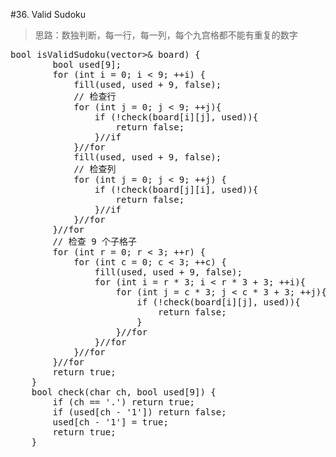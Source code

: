 #36. Valid Sudoku
> 思路：数独判断，每一行，每一列，每个九宫格都不能有重复的数字


<pre>
bool isValidSudoku(vector<vector< char>>& board) {
        bool used[9];
        for (int i = 0; i < 9; ++i) {
            fill(used, used + 9, false);
            // 检查行
            for (int j = 0; j < 9; ++j){
                if (!check(board[i][j], used)){
                    return false;
                }//if
            }//for
            fill(used, used + 9, false);
            // 检查列
            for (int j = 0; j < 9; ++j) {
                if (!check(board[j][i], used)){
                    return false;
                }//if
            }//for
        }//for
        // 检查 9 个子格子
        for (int r = 0; r < 3; ++r) {
            for (int c = 0; c < 3; ++c) {
                fill(used, used + 9, false);
                for (int i = r * 3; i < r * 3 + 3; ++i){
                    for (int j = c * 3; j < c * 3 + 3; ++j){
                        if (!check(board[i][j], used)){
                            return false;
                        }
                    }//for
                }//for
            }//for
        }//for
        return true;
    }
    bool check(char ch, bool used[9]) {
        if (ch == '.') return true;
        if (used[ch - '1']) return false;
        used[ch - '1'] = true;
        return true;
    }